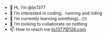- 👋 Hi, I’m @ljs1377
- 👀 I’m interested in coding、running and riding
- 🌱 I’m currently learning somthing(...🙄)
- 💞️ I’m looking to collaborate on nothing
- 📫 How to reach me ljs1377@126.com

<!---
ljs1377/ljs1377 is a ✨ special ✨ repository because its `README.md` (this file) appears on your GitHub profile.
You can click the Preview link to take a look at your changes.
--->
